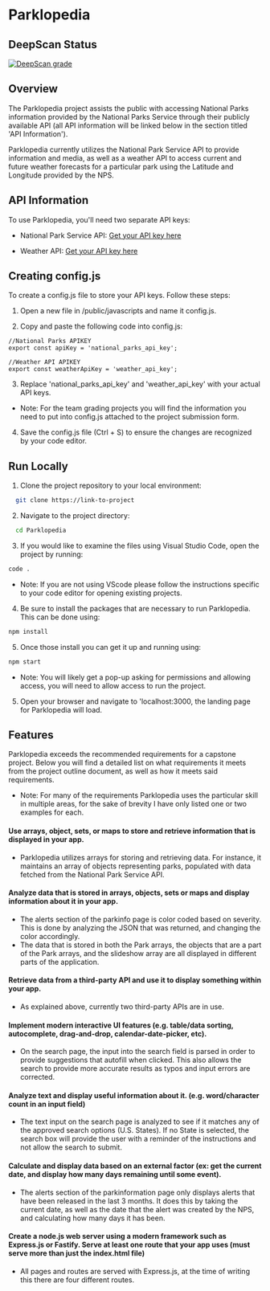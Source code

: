 # Parklopedia

## DeepScan Status
[![DeepScan grade](https://deepscan.io/api/teams/22444/projects/25766/branches/810965/badge/grade.svg)](https://deepscan.io/dashboard#view=project&tid=22444&pid=25766&bid=810965)

## Overview

The Parklopedia project assists the public with accessing National Parks information provided by the National Parks Service through their publicly available API (all API information will be linked below in the section titled 'API Information'). 

Parklopedia currently utilizes the National Park Service API to provide information and media, as well as a weather API to access current and future weather forecasts for a particular park using the Latitude and Longitude provided by the NPS. 

## API Information

To use Parklopedia, you'll need two separate API keys:

- National Park Service API:  [Get your API key here](https://www.nps.gov/subjects/developer/api-documentation.htm#/)

- Weather API: [Get your API key here](https://www.weatherapi.com/)
## Creating config.js

To create a config.js file to store your API keys. Follow these steps:

1. Open a new file in /public/javascripts and name it config.js.

2. Copy and paste the following code into config.js: 

```
//National Parks APIKEY
export const apiKey = 'national_parks_api_key';

//Weather API APIKEY
export const weatherApiKey = 'weather_api_key';
```
3. Replace 'national_parks_api_key' and 'weather_api_key' with your actual API keys.
- Note: For the team grading projects you will find the information you need to put into config.js attached to the project submission form.

4. Save the config.js file (Ctrl + S) to ensure the changes are recognized by your code editor.




## Run Locally

1. Clone the project repository to your local environment:

```bash
  git clone https://link-to-project
```

2. Navigate to the project directory:

```bash
  cd Parklopedia
```

3. If you would like to examine the files using Visual Studio Code, open the project by running:
```bash
code .
```
- Note: If you are not using VScode please follow the instructions specific to your code editor for opening existing projects.


4. Be sure to install the packages that are necessary to run Parklopedia. This can be done using:
```bash
npm install
```

5. Once those install you can get it up and running using:
```bash
npm start
```
- Note: You will likely get a pop-up asking for permissions and allowing access, you will need to allow access to run the project.

5. Open your browser and navigate to 'localhost:3000, the landing page for Parklopedia will load.

    
## Features

Parklopedia exceeds the recommended requirements for a capstone project. Below you will find a detailed list on what requirements it meets from the project outline document, as well as how it meets said requirements.

- Note: For many of the requirements Parklopedia uses the particular skill in multiple areas, for the sake of brevity I have only listed one or two examples for each.

#### Use arrays, object, sets, or maps to store and retrieve information that is displayed in your app.
 - Parklopedia utilizes arrays for storing and retrieving data. For instance, it maintains an array of objects representing parks, populated with data fetched from the National Park Service API.

#### Analyze data that is stored in arrays, objects, sets or maps and display information about it in your app.
 - The alerts section of the parkinfo page is color coded based on severity. This is done by analyzing the JSON that was returned, and changing the color accordingly.
 - The data that is stored in both the Park arrays, the objects that are a part of the Park arrays, and the slideshow array are all displayed in different parts of the application. 

#### Retrieve data from a third-party API and use it to display something within your app.
 - As explained above, currently two third-party APIs are in use.

#### Implement modern interactive UI features (e.g. table/data sorting, autocomplete, drag-and-drop, calendar-date-picker, etc).
 - On the search page, the input into the search field is parsed in order to provide suggestions that autofill when clicked. This also allows the search to provide more accurate results as typos and input errors are corrected.

#### Analyze text and display useful information about it. (e.g. word/character count in an input field)
 - The text input on the search page is analyzed to see if it matches any of the approved search options (U.S. States). If no State is selected, the search box will provide the user with a reminder of the instructions and not allow the search to submit.

#### Calculate and display data based on an external factor (ex: get the current date, and display how many days remaining until some event).
 - The alerts section of the parkinformation page only displays alerts that have been released in the last 3 months. It does this by taking the current date, as well as the date that the alert was created by the NPS, and calculating how many days it has been.

#### Create a node.js web server using a modern framework such as Express.js or Fastify. Serve at least one route that your app uses (must serve more than just the index.html file)
- All pages and routes are served with Express.js, at the time of writing this there are four different routes.



